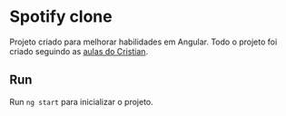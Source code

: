 # Spotify clone

Projeto criado para melhorar habilidades em Angular. Todo o projeto foi criado seguindo as <a href="https://www.youtube.com/watch?v=h6lPDQ8sEdU&list=PLMFE0Mu3BVy63bmSR92QbTR_rU576VOxg" target="_blank">aulas do Cristian</a>.


## Run

Run `ng start` para inicializar o projeto.
